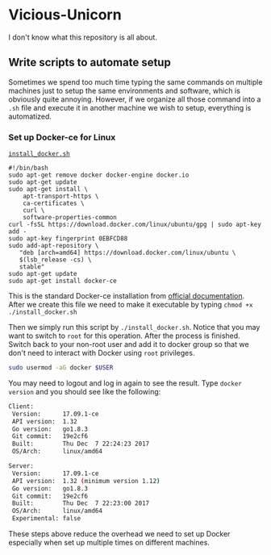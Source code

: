 # Vicious-Unicorn
I don't know what this repository is all about.



## Write scripts to automate setup

Sometimes we spend too much time typing the same commands on multiple machines just to setup the same environments and software, which is obviously quite annoying. However, if we organize all those command into a `.sh` file and execute it in another machine we wish to setup, everything is automatized. 

### Set up Docker-ce for Linux

[`install_docker.sh`](https://github.com/Freegle1643/Vicious-Unicorn/blob/master/install_docker.sh)

```shell
#!/bin/bash
sudo apt-get remove docker docker-engine docker.io
sudo apt-get update
sudo apt-get install \
    apt-transport-https \
    ca-certificates \
    curl \
    software-properties-common
curl -fsSL https://download.docker.com/linux/ubuntu/gpg | sudo apt-key add -
sudo apt-key fingerprint 0EBFCD88
sudo add-apt-repository \
   "deb [arch=amd64] https://download.docker.com/linux/ubuntu \
   $(lsb_release -cs) \
   stable"
sudo apt-get update
sudo apt-get install docker-ce
```

This is the standard Docker-ce installation from [official documentation](https://docs.docker.com/engine/installation/linux/docker-ce/ubuntu/#install-docker-ce-1). After we create this file we need to make it executable by typing `chmod +x ./install_docker.sh` 

Then we simply run this script by `./install_docker.sh`. Notice that you may want to switch to `root` for this operation. After the process is finished. Switch back to your non-root user and add it to docker group so that we don't need to interact with Docker using `root` privileges.

```bash
sudo usermod -aG docker $USER
```

You may need to logout and log in again to see the result. Type `docker version` and you should see like the following:

```bash
Client:
 Version:      17.09.1-ce
 API version:  1.32
 Go version:   go1.8.3
 Git commit:   19e2cf6
 Built:        Thu Dec  7 22:24:23 2017
 OS/Arch:      linux/amd64

Server:
 Version:      17.09.1-ce
 API version:  1.32 (minimum version 1.12)
 Go version:   go1.8.3
 Git commit:   19e2cf6
 Built:        Thu Dec  7 22:23:00 2017
 OS/Arch:      linux/amd64
 Experimental: false
```

These steps above reduce the overhead we need to set up Docker especially when set up multiple times on different machines.

